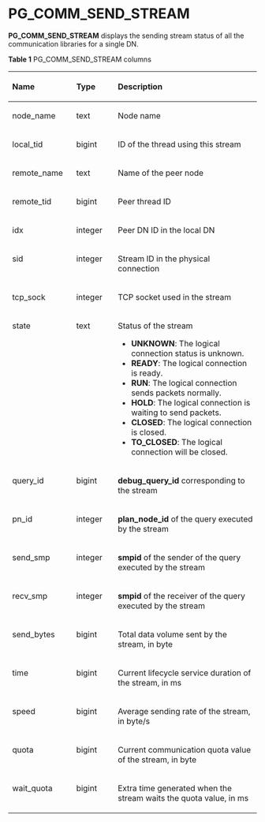 # PG\_COMM\_SEND\_STREAM<a name="EN-US_TOPIC_0311526904"></a>

**PG\_COMM\_SEND\_STREAM**  displays the sending stream status of all the communication libraries for a single DN.

**Table  1**  PG\_COMM\_SEND\_STREAM columns

<a name="en-us_topic_0059779141_t347cb33a617f424983bc774729d9754d"></a>
<table><thead align="left"><tr id="en-us_topic_0059779141_r22759717fee04722b332b5aa36eb6071"><th class="cellrowborder" valign="top" width="25.77%" id="mcps1.2.4.1.1"><p id="en-us_topic_0059779141_aa8d22f4ec051443f9d48ac60d60307ec"><a name="en-us_topic_0059779141_aa8d22f4ec051443f9d48ac60d60307ec"></a><a name="en-us_topic_0059779141_aa8d22f4ec051443f9d48ac60d60307ec"></a>Name</p>
</th>
<th class="cellrowborder" valign="top" width="16.73%" id="mcps1.2.4.1.2"><p id="en-us_topic_0059779141_a87deff6c06364fb1bcfd093ef1db72e0"><a name="en-us_topic_0059779141_a87deff6c06364fb1bcfd093ef1db72e0"></a><a name="en-us_topic_0059779141_a87deff6c06364fb1bcfd093ef1db72e0"></a>Type</p>
</th>
<th class="cellrowborder" valign="top" width="57.49999999999999%" id="mcps1.2.4.1.3"><p id="en-us_topic_0059779141_a320ce78ad03744c8bd4637d90543866f"><a name="en-us_topic_0059779141_a320ce78ad03744c8bd4637d90543866f"></a><a name="en-us_topic_0059779141_a320ce78ad03744c8bd4637d90543866f"></a>Description</p>
</th>
</tr>
</thead>
<tbody><tr id="en-us_topic_0059779141_rdc67d033ebee4db7a851e50a9435e166"><td class="cellrowborder" valign="top" width="25.77%" headers="mcps1.2.4.1.1 "><p id="en-us_topic_0059779141_a9453df7f12bf42f7be00d2db2171dd7d"><a name="en-us_topic_0059779141_a9453df7f12bf42f7be00d2db2171dd7d"></a><a name="en-us_topic_0059779141_a9453df7f12bf42f7be00d2db2171dd7d"></a>node_name</p>
</td>
<td class="cellrowborder" valign="top" width="16.73%" headers="mcps1.2.4.1.2 "><p id="en-us_topic_0059779141_en-us_topic_0058965809_p457674145755"><a name="en-us_topic_0059779141_en-us_topic_0058965809_p457674145755"></a><a name="en-us_topic_0059779141_en-us_topic_0058965809_p457674145755"></a>text</p>
</td>
<td class="cellrowborder" valign="top" width="57.49999999999999%" headers="mcps1.2.4.1.3 "><p id="en-us_topic_0059779141_a4a6d55bed845491fb64b2fbb1adf7a25"><a name="en-us_topic_0059779141_a4a6d55bed845491fb64b2fbb1adf7a25"></a><a name="en-us_topic_0059779141_a4a6d55bed845491fb64b2fbb1adf7a25"></a>Node name</p>
</td>
</tr>
<tr id="en-us_topic_0059779141_rd641d0423a0c46ff86a8aa9660f58fb1"><td class="cellrowborder" valign="top" width="25.77%" headers="mcps1.2.4.1.1 "><p id="en-us_topic_0059779141_a79c84adb5d0840789ef750bcd7aeb44c"><a name="en-us_topic_0059779141_a79c84adb5d0840789ef750bcd7aeb44c"></a><a name="en-us_topic_0059779141_a79c84adb5d0840789ef750bcd7aeb44c"></a>local_tid</p>
</td>
<td class="cellrowborder" valign="top" width="16.73%" headers="mcps1.2.4.1.2 "><p id="en-us_topic_0059779141_a6fa17b75a0de4e2faf338c1edc91c014"><a name="en-us_topic_0059779141_a6fa17b75a0de4e2faf338c1edc91c014"></a><a name="en-us_topic_0059779141_a6fa17b75a0de4e2faf338c1edc91c014"></a>bigint</p>
</td>
<td class="cellrowborder" valign="top" width="57.49999999999999%" headers="mcps1.2.4.1.3 "><p id="en-us_topic_0059779141_a750237e9f9084346b1073e7ce1fdda0e"><a name="en-us_topic_0059779141_a750237e9f9084346b1073e7ce1fdda0e"></a><a name="en-us_topic_0059779141_a750237e9f9084346b1073e7ce1fdda0e"></a>ID of the thread using this stream</p>
</td>
</tr>
<tr id="en-us_topic_0059779141_r6dd0b541838f47218323795d6cb19ef4"><td class="cellrowborder" valign="top" width="25.77%" headers="mcps1.2.4.1.1 "><p id="en-us_topic_0059779141_a658a6b0df0654144be80452802c7daba"><a name="en-us_topic_0059779141_a658a6b0df0654144be80452802c7daba"></a><a name="en-us_topic_0059779141_a658a6b0df0654144be80452802c7daba"></a>remote_name</p>
</td>
<td class="cellrowborder" valign="top" width="16.73%" headers="mcps1.2.4.1.2 "><p id="en-us_topic_0059779141_ade4d55ed34744c4bbb83a4c0e96f2270"><a name="en-us_topic_0059779141_ade4d55ed34744c4bbb83a4c0e96f2270"></a><a name="en-us_topic_0059779141_ade4d55ed34744c4bbb83a4c0e96f2270"></a>text</p>
</td>
<td class="cellrowborder" valign="top" width="57.49999999999999%" headers="mcps1.2.4.1.3 "><p id="en-us_topic_0059779141_a64e200877357461a88349d83a5464fb9"><a name="en-us_topic_0059779141_a64e200877357461a88349d83a5464fb9"></a><a name="en-us_topic_0059779141_a64e200877357461a88349d83a5464fb9"></a>Name of the peer node</p>
</td>
</tr>
<tr id="en-us_topic_0059779141_r50e5e2f3ae274197b65896ecc80c4669"><td class="cellrowborder" valign="top" width="25.77%" headers="mcps1.2.4.1.1 "><p id="en-us_topic_0059779141_a53f738a7d0304642b38c68a8d4513f12"><a name="en-us_topic_0059779141_a53f738a7d0304642b38c68a8d4513f12"></a><a name="en-us_topic_0059779141_a53f738a7d0304642b38c68a8d4513f12"></a>remote_tid</p>
</td>
<td class="cellrowborder" valign="top" width="16.73%" headers="mcps1.2.4.1.2 "><p id="en-us_topic_0059779141_ade7bd248b04444bb84a8ae3c2bdeccbe"><a name="en-us_topic_0059779141_ade7bd248b04444bb84a8ae3c2bdeccbe"></a><a name="en-us_topic_0059779141_ade7bd248b04444bb84a8ae3c2bdeccbe"></a>bigint</p>
</td>
<td class="cellrowborder" valign="top" width="57.49999999999999%" headers="mcps1.2.4.1.3 "><p id="en-us_topic_0059779141_en-us_topic_0058965809_p199576145755"><a name="en-us_topic_0059779141_en-us_topic_0058965809_p199576145755"></a><a name="en-us_topic_0059779141_en-us_topic_0058965809_p199576145755"></a>Peer thread ID</p>
</td>
</tr>
<tr id="en-us_topic_0059779141_r2b504298f4f24bb7a18a037c0ea1652a"><td class="cellrowborder" valign="top" width="25.77%" headers="mcps1.2.4.1.1 "><p id="en-us_topic_0059779141_aff296e75327c42478fc4577250d50c4c"><a name="en-us_topic_0059779141_aff296e75327c42478fc4577250d50c4c"></a><a name="en-us_topic_0059779141_aff296e75327c42478fc4577250d50c4c"></a>idx</p>
</td>
<td class="cellrowborder" valign="top" width="16.73%" headers="mcps1.2.4.1.2 "><p id="en-us_topic_0059779141_aea1a8ad406814b3d9f48bf63a6d34143"><a name="en-us_topic_0059779141_aea1a8ad406814b3d9f48bf63a6d34143"></a><a name="en-us_topic_0059779141_aea1a8ad406814b3d9f48bf63a6d34143"></a>integer</p>
</td>
<td class="cellrowborder" valign="top" width="57.49999999999999%" headers="mcps1.2.4.1.3 "><p id="en-us_topic_0059779141_a5585fdc82d4940c9a5b85f10b360c233"><a name="en-us_topic_0059779141_a5585fdc82d4940c9a5b85f10b360c233"></a><a name="en-us_topic_0059779141_a5585fdc82d4940c9a5b85f10b360c233"></a>Peer DN ID in the local DN</p>
</td>
</tr>
<tr id="en-us_topic_0059779141_r526e13e4f23a4efe8d38bd8444f75233"><td class="cellrowborder" valign="top" width="25.77%" headers="mcps1.2.4.1.1 "><p id="en-us_topic_0059779141_af37f8c16a0304606bacb317bf7e17158"><a name="en-us_topic_0059779141_af37f8c16a0304606bacb317bf7e17158"></a><a name="en-us_topic_0059779141_af37f8c16a0304606bacb317bf7e17158"></a>sid</p>
</td>
<td class="cellrowborder" valign="top" width="16.73%" headers="mcps1.2.4.1.2 "><p id="en-us_topic_0059779141_en-us_topic_0058965809_p33970037972"><a name="en-us_topic_0059779141_en-us_topic_0058965809_p33970037972"></a><a name="en-us_topic_0059779141_en-us_topic_0058965809_p33970037972"></a>integer</p>
</td>
<td class="cellrowborder" valign="top" width="57.49999999999999%" headers="mcps1.2.4.1.3 "><p id="en-us_topic_0059779141_en-us_topic_0058965809_p198964145755"><a name="en-us_topic_0059779141_en-us_topic_0058965809_p198964145755"></a><a name="en-us_topic_0059779141_en-us_topic_0058965809_p198964145755"></a>Stream ID in the physical connection</p>
</td>
</tr>
<tr id="en-us_topic_0059779141_r62ec42c66d314f60bcd6861d0929ebe3"><td class="cellrowborder" valign="top" width="25.77%" headers="mcps1.2.4.1.1 "><p id="en-us_topic_0059779141_a94f87b0418b640ac96f521d726796ea8"><a name="en-us_topic_0059779141_a94f87b0418b640ac96f521d726796ea8"></a><a name="en-us_topic_0059779141_a94f87b0418b640ac96f521d726796ea8"></a>tcp_sock</p>
</td>
<td class="cellrowborder" valign="top" width="16.73%" headers="mcps1.2.4.1.2 "><p id="en-us_topic_0059779141_en-us_topic_0058965809_p39628136972"><a name="en-us_topic_0059779141_en-us_topic_0058965809_p39628136972"></a><a name="en-us_topic_0059779141_en-us_topic_0058965809_p39628136972"></a>integer</p>
</td>
<td class="cellrowborder" valign="top" width="57.49999999999999%" headers="mcps1.2.4.1.3 "><p id="en-us_topic_0059779141_ae57647c6b82c4f65a44a36c9a3b868ac"><a name="en-us_topic_0059779141_ae57647c6b82c4f65a44a36c9a3b868ac"></a><a name="en-us_topic_0059779141_ae57647c6b82c4f65a44a36c9a3b868ac"></a>TCP socket used in the stream</p>
</td>
</tr>
<tr id="en-us_topic_0059779141_ra4fcd54101f4402eb0fa073caeb20ba0"><td class="cellrowborder" valign="top" width="25.77%" headers="mcps1.2.4.1.1 "><p id="en-us_topic_0059779141_a2cf2a388f7974553a3951bbffe56a18f"><a name="en-us_topic_0059779141_a2cf2a388f7974553a3951bbffe56a18f"></a><a name="en-us_topic_0059779141_a2cf2a388f7974553a3951bbffe56a18f"></a>state</p>
</td>
<td class="cellrowborder" valign="top" width="16.73%" headers="mcps1.2.4.1.2 "><p id="en-us_topic_0059779141_a3ee979c5ac274b2e80bd57b286cc2ce3"><a name="en-us_topic_0059779141_a3ee979c5ac274b2e80bd57b286cc2ce3"></a><a name="en-us_topic_0059779141_a3ee979c5ac274b2e80bd57b286cc2ce3"></a>text</p>
</td>
<td class="cellrowborder" valign="top" width="57.49999999999999%" headers="mcps1.2.4.1.3 "><p id="en-us_topic_0059779141_a24c291507dea480c80264d0e15a0b928"><a name="en-us_topic_0059779141_a24c291507dea480c80264d0e15a0b928"></a><a name="en-us_topic_0059779141_a24c291507dea480c80264d0e15a0b928"></a>Status of the stream</p>
<a name="ul1326154815220"></a><a name="ul1326154815220"></a><ul id="ul1326154815220"><li><strong id="b730371913582"><a name="b730371913582"></a><a name="b730371913582"></a>UNKNOWN</strong>: The logical connection status is unknown.</li><li><strong id="b931912213580"><a name="b931912213580"></a><a name="b931912213580"></a>READY</strong>: The logical connection is ready.</li><li><strong id="b206071325195814"><a name="b206071325195814"></a><a name="b206071325195814"></a>RUN</strong>: The logical connection sends packets normally.</li><li><strong id="b427162885813"><a name="b427162885813"></a><a name="b427162885813"></a>HOLD</strong>: The logical connection is waiting to send packets.</li><li><strong id="b1141583118583"><a name="b1141583118583"></a><a name="b1141583118583"></a>CLOSED</strong>: The logical connection is closed.</li><li><strong id="b1392717335580"><a name="b1392717335580"></a><a name="b1392717335580"></a>TO_CLOSED</strong>: The logical connection will be closed.</li></ul>
</td>
</tr>
<tr id="en-us_topic_0059779141_r6d7ed552745b4444850bbb6b489017a4"><td class="cellrowborder" valign="top" width="25.77%" headers="mcps1.2.4.1.1 "><p id="en-us_topic_0059779141_a47333f97cd5c4ad98d04393c9ae5e194"><a name="en-us_topic_0059779141_a47333f97cd5c4ad98d04393c9ae5e194"></a><a name="en-us_topic_0059779141_a47333f97cd5c4ad98d04393c9ae5e194"></a>query_id</p>
</td>
<td class="cellrowborder" valign="top" width="16.73%" headers="mcps1.2.4.1.2 "><p id="en-us_topic_0059779141_en-us_topic_0058965809_p21734989973"><a name="en-us_topic_0059779141_en-us_topic_0058965809_p21734989973"></a><a name="en-us_topic_0059779141_en-us_topic_0058965809_p21734989973"></a>bigint</p>
</td>
<td class="cellrowborder" valign="top" width="57.49999999999999%" headers="mcps1.2.4.1.3 "><p id="en-us_topic_0059779141_a752f44b7b1af4c1badfc5d4bdd3a961c"><a name="en-us_topic_0059779141_a752f44b7b1af4c1badfc5d4bdd3a961c"></a><a name="en-us_topic_0059779141_a752f44b7b1af4c1badfc5d4bdd3a961c"></a><strong id="b84235270616574"><a name="b84235270616574"></a><a name="b84235270616574"></a>debug_query_id</strong> corresponding to the stream</p>
</td>
</tr>
<tr id="en-us_topic_0059779141_rc0c735febb6743c2a3c8df672cd27800"><td class="cellrowborder" valign="top" width="25.77%" headers="mcps1.2.4.1.1 "><p id="en-us_topic_0059779141_a57e554449d0e4f2ab915200a0c9eb2f0"><a name="en-us_topic_0059779141_a57e554449d0e4f2ab915200a0c9eb2f0"></a><a name="en-us_topic_0059779141_a57e554449d0e4f2ab915200a0c9eb2f0"></a>pn_id</p>
</td>
<td class="cellrowborder" valign="top" width="16.73%" headers="mcps1.2.4.1.2 "><p id="en-us_topic_0059779141_en-us_topic_0058965809_p19932344973"><a name="en-us_topic_0059779141_en-us_topic_0058965809_p19932344973"></a><a name="en-us_topic_0059779141_en-us_topic_0058965809_p19932344973"></a>integer</p>
</td>
<td class="cellrowborder" valign="top" width="57.49999999999999%" headers="mcps1.2.4.1.3 "><p id="en-us_topic_0059779141_abab845739cca40a09724d7c1f63ab100"><a name="en-us_topic_0059779141_abab845739cca40a09724d7c1f63ab100"></a><a name="en-us_topic_0059779141_abab845739cca40a09724d7c1f63ab100"></a><strong id="b842352706165755"><a name="b842352706165755"></a><a name="b842352706165755"></a>plan_node_id</strong> of the query executed by the stream</p>
</td>
</tr>
<tr id="en-us_topic_0059779141_r7ee3b713e086445190eb1995cb7a0f78"><td class="cellrowborder" valign="top" width="25.77%" headers="mcps1.2.4.1.1 "><p id="en-us_topic_0059779141_ac163b6b12fb14c1b956b49d9a5d9f9eb"><a name="en-us_topic_0059779141_ac163b6b12fb14c1b956b49d9a5d9f9eb"></a><a name="en-us_topic_0059779141_ac163b6b12fb14c1b956b49d9a5d9f9eb"></a>send_smp</p>
</td>
<td class="cellrowborder" valign="top" width="16.73%" headers="mcps1.2.4.1.2 "><p id="en-us_topic_0059779141_abcfe04b3c07c442eaa5d2e7694005358"><a name="en-us_topic_0059779141_abcfe04b3c07c442eaa5d2e7694005358"></a><a name="en-us_topic_0059779141_abcfe04b3c07c442eaa5d2e7694005358"></a>integer</p>
</td>
<td class="cellrowborder" valign="top" width="57.49999999999999%" headers="mcps1.2.4.1.3 "><p id="en-us_topic_0059779141_a091435a8efbb40b7825e5051f245fb6c"><a name="en-us_topic_0059779141_a091435a8efbb40b7825e5051f245fb6c"></a><a name="en-us_topic_0059779141_a091435a8efbb40b7825e5051f245fb6c"></a><strong id="b215406513"><a name="b215406513"></a><a name="b215406513"></a>smpid</strong> of the sender of the query executed by the stream</p>
</td>
</tr>
<tr id="en-us_topic_0059779141_r1653397bc65747d1bddd4fee7379cfab"><td class="cellrowborder" valign="top" width="25.77%" headers="mcps1.2.4.1.1 "><p id="en-us_topic_0059779141_a1f22bfb3fac542849d0f3c9b1eb5ec86"><a name="en-us_topic_0059779141_a1f22bfb3fac542849d0f3c9b1eb5ec86"></a><a name="en-us_topic_0059779141_a1f22bfb3fac542849d0f3c9b1eb5ec86"></a>recv_smp</p>
</td>
<td class="cellrowborder" valign="top" width="16.73%" headers="mcps1.2.4.1.2 "><p id="en-us_topic_0059779141_aea671ff67aef4eaea2ef7970e61e8f52"><a name="en-us_topic_0059779141_aea671ff67aef4eaea2ef7970e61e8f52"></a><a name="en-us_topic_0059779141_aea671ff67aef4eaea2ef7970e61e8f52"></a>integer</p>
</td>
<td class="cellrowborder" valign="top" width="57.49999999999999%" headers="mcps1.2.4.1.3 "><p id="en-us_topic_0059779141_a4d305c562c6d46fd9bc9051d4276ef63"><a name="en-us_topic_0059779141_a4d305c562c6d46fd9bc9051d4276ef63"></a><a name="en-us_topic_0059779141_a4d305c562c6d46fd9bc9051d4276ef63"></a><strong id="b565221901212615"><a name="b565221901212615"></a><a name="b565221901212615"></a>smpid</strong> of the receiver of the query executed by the stream</p>
</td>
</tr>
<tr id="en-us_topic_0059779141_r625cdb1a2d3a4346a62a797d441df582"><td class="cellrowborder" valign="top" width="25.77%" headers="mcps1.2.4.1.1 "><p id="en-us_topic_0059779141_ac11709a752cf448ab672a14b204c6330"><a name="en-us_topic_0059779141_ac11709a752cf448ab672a14b204c6330"></a><a name="en-us_topic_0059779141_ac11709a752cf448ab672a14b204c6330"></a>send_bytes</p>
</td>
<td class="cellrowborder" valign="top" width="16.73%" headers="mcps1.2.4.1.2 "><p id="en-us_topic_0059779141_aff76778f3fed4435b4944ba6c485584d"><a name="en-us_topic_0059779141_aff76778f3fed4435b4944ba6c485584d"></a><a name="en-us_topic_0059779141_aff76778f3fed4435b4944ba6c485584d"></a>bigint</p>
</td>
<td class="cellrowborder" valign="top" width="57.49999999999999%" headers="mcps1.2.4.1.3 "><p id="en-us_topic_0059779141_ab25ba1958de24c61b951a659800fbd0e"><a name="en-us_topic_0059779141_ab25ba1958de24c61b951a659800fbd0e"></a><a name="en-us_topic_0059779141_ab25ba1958de24c61b951a659800fbd0e"></a>Total data volume sent by the stream, in byte</p>
</td>
</tr>
<tr id="en-us_topic_0059779141_r09217148be1744d9b844e535836b40e1"><td class="cellrowborder" valign="top" width="25.77%" headers="mcps1.2.4.1.1 "><p id="en-us_topic_0059779141_aaefdc99d86744195bca264e383a6e743"><a name="en-us_topic_0059779141_aaefdc99d86744195bca264e383a6e743"></a><a name="en-us_topic_0059779141_aaefdc99d86744195bca264e383a6e743"></a>time</p>
</td>
<td class="cellrowborder" valign="top" width="16.73%" headers="mcps1.2.4.1.2 "><p id="en-us_topic_0059779141_a7a673be5d3b54767b8b01ef4d2c90194"><a name="en-us_topic_0059779141_a7a673be5d3b54767b8b01ef4d2c90194"></a><a name="en-us_topic_0059779141_a7a673be5d3b54767b8b01ef4d2c90194"></a>bigint</p>
</td>
<td class="cellrowborder" valign="top" width="57.49999999999999%" headers="mcps1.2.4.1.3 "><p id="en-us_topic_0059779141_af3d686b2f0cf4d73897fe86ef1e6d6b2"><a name="en-us_topic_0059779141_af3d686b2f0cf4d73897fe86ef1e6d6b2"></a><a name="en-us_topic_0059779141_af3d686b2f0cf4d73897fe86ef1e6d6b2"></a>Current lifecycle service duration of the stream, in ms</p>
</td>
</tr>
<tr id="en-us_topic_0059779141_rea48d0bdd3f8455eb531c65d69db545c"><td class="cellrowborder" valign="top" width="25.77%" headers="mcps1.2.4.1.1 "><p id="en-us_topic_0059779141_en-us_topic_0058965809_p166891145755"><a name="en-us_topic_0059779141_en-us_topic_0058965809_p166891145755"></a><a name="en-us_topic_0059779141_en-us_topic_0058965809_p166891145755"></a>speed</p>
</td>
<td class="cellrowborder" valign="top" width="16.73%" headers="mcps1.2.4.1.2 "><p id="en-us_topic_0059779141_a7e2b74bd093e4e1aaccc3142ba431f9a"><a name="en-us_topic_0059779141_a7e2b74bd093e4e1aaccc3142ba431f9a"></a><a name="en-us_topic_0059779141_a7e2b74bd093e4e1aaccc3142ba431f9a"></a>bigint</p>
</td>
<td class="cellrowborder" valign="top" width="57.49999999999999%" headers="mcps1.2.4.1.3 "><p id="en-us_topic_0059779141_a85f281298f154ce29a74ec3f9531e9ff"><a name="en-us_topic_0059779141_a85f281298f154ce29a74ec3f9531e9ff"></a><a name="en-us_topic_0059779141_a85f281298f154ce29a74ec3f9531e9ff"></a>Average sending rate of the stream, in byte/s</p>
</td>
</tr>
<tr id="en-us_topic_0059779141_rcf1b7357423845f8b119ffdd7d1e6a9e"><td class="cellrowborder" valign="top" width="25.77%" headers="mcps1.2.4.1.1 "><p id="en-us_topic_0059779141_a3d99d8eccd084f14805223a31f64c400"><a name="en-us_topic_0059779141_a3d99d8eccd084f14805223a31f64c400"></a><a name="en-us_topic_0059779141_a3d99d8eccd084f14805223a31f64c400"></a>quota</p>
</td>
<td class="cellrowborder" valign="top" width="16.73%" headers="mcps1.2.4.1.2 "><p id="en-us_topic_0059779141_af59d9aaa31794598b421c5fc5c9daa43"><a name="en-us_topic_0059779141_af59d9aaa31794598b421c5fc5c9daa43"></a><a name="en-us_topic_0059779141_af59d9aaa31794598b421c5fc5c9daa43"></a>bigint</p>
</td>
<td class="cellrowborder" valign="top" width="57.49999999999999%" headers="mcps1.2.4.1.3 "><p id="en-us_topic_0059779141_a2576fb9c7b0d4237b024c41ad6e72606"><a name="en-us_topic_0059779141_a2576fb9c7b0d4237b024c41ad6e72606"></a><a name="en-us_topic_0059779141_a2576fb9c7b0d4237b024c41ad6e72606"></a>Current communication quota value of the stream, in byte</p>
</td>
</tr>
<tr id="en-us_topic_0059779141_r4635142c17df4b65ab1dfd7331fb976e"><td class="cellrowborder" valign="top" width="25.77%" headers="mcps1.2.4.1.1 "><p id="en-us_topic_0059779141_a04bc450f960a4911a8fe46ce1b1f9ce8"><a name="en-us_topic_0059779141_a04bc450f960a4911a8fe46ce1b1f9ce8"></a><a name="en-us_topic_0059779141_a04bc450f960a4911a8fe46ce1b1f9ce8"></a>wait_quota</p>
</td>
<td class="cellrowborder" valign="top" width="16.73%" headers="mcps1.2.4.1.2 "><p id="en-us_topic_0059779141_a6d233be1b9eb4cb1964133290ed6845e"><a name="en-us_topic_0059779141_a6d233be1b9eb4cb1964133290ed6845e"></a><a name="en-us_topic_0059779141_a6d233be1b9eb4cb1964133290ed6845e"></a>bigint</p>
</td>
<td class="cellrowborder" valign="top" width="57.49999999999999%" headers="mcps1.2.4.1.3 "><p id="en-us_topic_0059779141_aaa3aebb688014866a2c2fcbcfc2be183"><a name="en-us_topic_0059779141_aaa3aebb688014866a2c2fcbcfc2be183"></a><a name="en-us_topic_0059779141_aaa3aebb688014866a2c2fcbcfc2be183"></a>Extra time generated when the stream waits the quota value, in ms</p>
</td>
</tr>
</tbody>
</table>

